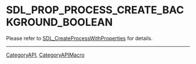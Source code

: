 # SDL_PROP_PROCESS_CREATE_BACKGROUND_BOOLEAN

Please refer to [SDL_CreateProcessWithProperties](SDL_CreateProcessWithProperties) for details.

----
[CategoryAPI](CategoryAPI), [CategoryAPIMacro](CategoryAPIMacro)

